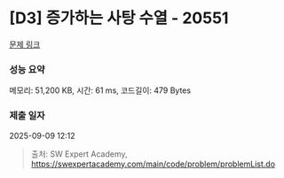 # [D3] 증가하는 사탕 수열 - 20551 

[문제 링크](https://swexpertacademy.com/main/code/problem/problemDetail.do?contestProbId=AY4XhKTKU0IDFARM) 

### 성능 요약

메모리: 51,200 KB, 시간: 61 ms, 코드길이: 479 Bytes

### 제출 일자

2025-09-09 12:12



> 출처: SW Expert Academy, https://swexpertacademy.com/main/code/problem/problemList.do